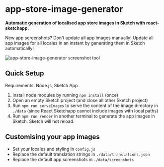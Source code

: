 # app-store-image-generator

**Automatic generation of localised app store images in Sketch with react-sketchapp.**

New app screenshots? Don't update all app images manually! Update all app images for all locales in an instant by generating them in Sketch automatically! 

![app-store-image-generator screenshot tool](https://raw.githubusercontent.com/kristinbaumann/app-store-image-generator/master/app-store-image-generator-example.png?token=ANZUAWQobNXJRPcIlj6bjA-ta6zbi0Y7ks5ZocqFwA%3D%3D)

## Quick Setup

Requirements: Node.js, Sketch App 

1. Install node modules by running `npm install` (once)
2. Open an empty Sketch project (and close all other Sketch project)
3. Run `npm run serveImages` to serve the content of the image directory in `./data` (since React Sketchapp cannot include images with local paths)
4. Run `npm run render` in another terminal to generate the app images in Sketch. Sketch will hot reload.

## Customising your app images
* Set your locales and styling in `config.js` 
* Replace the default translation strings in `./data/translations.json`
* Replace the default app screenshots in `./data/screenshots`
